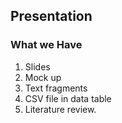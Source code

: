 ## Presentation

### What we Have

1. Slides
2. Mock up
3. Text fragments
4. CSV file in data table
5. Literature review.

